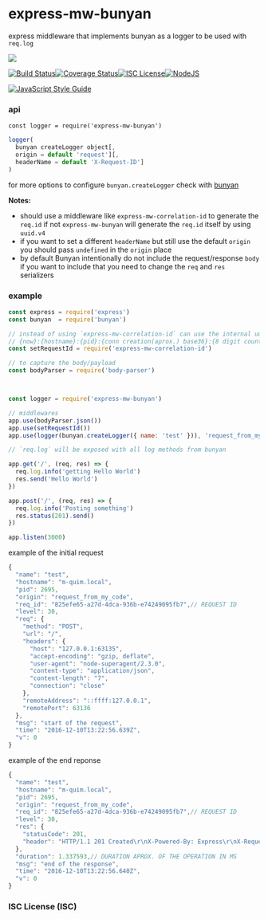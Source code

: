 # express-mw-bunyan

express middleware that implements bunyan as a logger to be used with `req.log`

<a href="https://nodei.co/npm/express-mw-bunyan/"><img src="https://nodei.co/npm/express-mw-bunyan.png?downloads=true"></a>


[![Build Status](https://travis-ci.org/joaquimserafim/express-mw-bunyan.svg?branch=master)](https://travis-ci.org/joaquimserafim/express-mw-bunyan)[![Coverage Status](https://coveralls.io/repos/github/joaquimserafim/express-mw-bunyan/badge.svg?branch=master)](https://coveralls.io/github/joaquimserafim/express-mw-bunyan?branch=master)[![ISC License](https://img.shields.io/badge/license-ISC-blue.svg?style=flat-square)](https://github.com/joaquimserafim/express-mw-bunyan/blob/master/LICENSE)[![NodeJS](https://img.shields.io/badge/node-6.1.x-brightgreen.svg?style=flat-square)](https://github.com/joaquimserafim/express-mw-bunyan/blob/master/package.json#L50)

[![JavaScript Style Guide](https://cdn.rawgit.com/feross/standard/master/badge.svg)](https://github.com/feross/standard)


### api
`const logger = require('express-mw-bunyan')`

```js
logger(
  bunyan createLogger object[,
  origin = default 'request'][,
  headerName = default 'X-Request-ID']
)
```

for more options to configure `bunyan.createLogger` check with [bunyan](https://github.com/trentm/node-bunyan#introduction)

**Notes:**
- should use a middleware like `express-mw-correlation-id` to generate the `req.id` if not `express-mw-bunyan` will generate the `req.id` itself by using `uuid.v4`
- if you want to set a different `headerName` but still use the default `origin` you should pass `undefined` in the `origin` place
- by default Bunyan intentionally do not include the request/response `body` if you want to include that you need to change the `req` and `res` serializers

### example

```js
const express = require('express')
const bunyan  = require('bunyan')

// instead of using `express-mw-correlation-id` can use the internal uuid
// {now}:{hostname}:{pid}:{conn creation(aprox.) base36}:{8 digit counter}
const setRequestId = require('express-mw-correlation-id')

// to capture the body/payload
const bodyParser = require('body-parser')



const logger = require('express-mw-bunyan')

// middlewares
app.use(bodyParser.json())
app.use(setRequestId())
app.use(logger(bunyan.createLogger({ name: 'test' })), 'request_from_my_code')

// `req.log` will be exposed with all log methods from bunyan

app.get('/', (req, res) => {
  req.log.info('getting Hello World')
  res.send('Hello World')
})

app.post('/', (req, res) => {
  req.log.info('Posting something')
  res.status(201).send()
})

app.listen(3000)
```

example of the initial request
```js
{
  "name": "test",
  "hostname": "m-quim.local",
  "pid": 2695,
  "origin": "request_from_my_code",
  "req_id": "825efe65-a27d-4dca-936b-e74249095fb7",// REQUEST ID
  "level": 30,
  "req": {
    "method": "POST",
    "url": "/",
    "headers": {
      "host": "127.0.0.1:63135",
      "accept-encoding": "gzip, deflate",
      "user-agent": "node-superagent/2.3.0",
      "content-type": "application/json",
      "content-length": "7",
      "connection": "close"
    },
    "remoteAddress": "::ffff:127.0.0.1",
    "remotePort": 63136
  },
  "msg": "start of the request",
  "time": "2016-12-10T13:22:56.639Z",
  "v": 0
}
```

example of the end reponse
```js
{
  "name": "test",
  "hostname": "m-quim.local",
  "pid": 2695,
  "origin": "request_from_my_code",
  "req_id": "825efe65-a27d-4dca-936b-e74249095fb7",// REQUEST ID
  "level": 30,
  "res": {
    "statusCode": 201,
    "header": "HTTP/1.1 201 Created\r\nX-Powered-By: Express\r\nX-Request-ID: 1481376176639:127.0.0.1:2695:iwj94lbz:10000002\r\nDate: Sat, 10 Dec 2016 13:22:56 GMT\r\nConnection: close\r\nContent-Length: 0\r\n\r\n"
  },
  "duration": 1.337593,// DURATION APROX. OF THE OPERATION IN MS
  "msg": "end of the response",
  "time": "2016-12-10T13:22:56.640Z",
  "v": 0
}
```



### ISC License (ISC)
